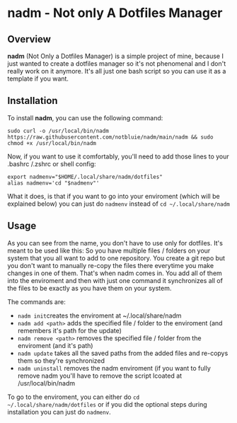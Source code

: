# nadm - Not only A Dotfiles Manager

## Overview

**nadm** (Not Only a Dotfiles Manager) is a simple project of mine, because I just wanted to create a dotfiles manager so it's not phenomenal and I don't really work on it anymore. It's all just one bash script so you can use it as a template if you want.

## Installation

To install **nadm**, you can use the following command:

```
sudo curl -o /usr/local/bin/nadm https://raw.githubusercontent.com/notbluie/nadm/main/nadm && sudo chmod +x /usr/local/bin/nadm
```
Now, if you want to use it comfortably, you'll need to add those lines to your .bashrc /.zshrc or shell config:

```
export nadmenv="$HOME/.local/share/nadm/dotfiles"
alias nadmenv='cd "$nadmenv"'
```
What it does, is that if you want to go into your enviroment (which will be explained below) you can just do ```nadmenv``` instead of ```cd ~/.local/share/nadm```
## Usage
As you can see from the name, you don't have to use only for dotfiles. It's meant to be used like this:
So you have multiple files / folders on your system that you all want to add to one repository. You create a git repo but you don't want to manually re-copy the files there everytime you make changes in one of them. That's when nadm comes in. You add all of them into the enviroment and then with just one command it synchronizes all of the files to be exactly as you have them on your system.

The commands are:
- ```nadm init```creates the enviroment at ~/.local/share/nadm
- ```nadm add <path>``` adds the specified file / folder to the enviroment (and remembers it's path for the update)
- ```nadm remove <path>``` removes the specified file / folder from the enviroment (and it's path)
- ```nadm update``` takes all the saved paths from the added files and re-copys them so they're synchronized
- ```nadm uninstall``` removes the nadm enviroment (if you want to fully remove nadm you'll have to remove the script lcoated at /usr/local/bin/nadm 

To go to the enviroment, you can either do ```cd ~/.local/share/nadm/dotfiles``` or if you did the optional steps during installation you can just do ```nadmenv```.
